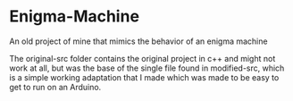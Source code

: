 # Enigma-Machine
An old project of mine that mimics the behavior of an enigma machine

The original-src folder contains the original project in c++ and might not work at all, but was the base of the single file found in modified-src, which is a simple working adaptation that I made which was made to be easy to get to run on an Arduino.
